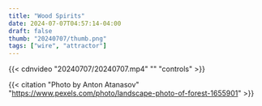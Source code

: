 ```yaml
---
title: "Wood Spirits"
date: 2024-07-07T04:57:14-04:00
draft: false
thumb: "20240707/thumb.png"
tags: ["wire", "attractor"]
---
```


{{< cdnvideo "20240707/20240707.mp4" "" "controls" >}}

{{< citation "Photo by Anton Atanasov" "https://www.pexels.com/photo/landscape-photo-of-forest-1655901" >}}
